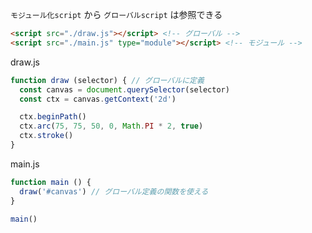 `モジュール化script` から `グローバルscript` は参照できる

```html
<script src="./draw.js"></script> <!-- グローバル -->
<script src="./main.js" type="module"></script> <!-- モジュール -->
```

draw.js
```js
function draw (selector) { // グローバルに定義
  const canvas = document.querySelector(selector)
  const ctx = canvas.getContext('2d')

  ctx.beginPath()
  ctx.arc(75, 75, 50, 0, Math.PI * 2, true)
  ctx.stroke()
}
```

main.js
```js
function main () {
  draw('#canvas') // グローバル定義の関数を使える
}

main()
```
